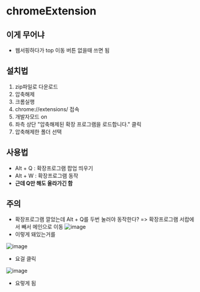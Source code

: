 # chromeExtension

## 이게 무어냐
- 웹서핑하다가 top 이동 버튼 없을때 쓰면 됨

## 설치법
1. zip파일로 다운로드
2. 압축해제
3. 크롬실행
4. chrome://extensions/ 접속
5. 개발자모드 on
6. 좌측 상단 "압축해제된 확장 프로그램을 로드합니다." 클릭
7. 압축해제한 폴더 선택

## 사용법
- Alt + Q : 확장프로그램 팝업 띄우기
- Alt + W : 확장프로그램 동작
- __근데 Q만 해도 올라가긴 함__

## 주의
- 확장프로그램 깔았는데 Alt + Q를 두번 눌러야 동작한다? => 확장프로그램 서랍에서 빼서 메인으로 이동
![image](https://user-images.githubusercontent.com/49121907/237009664-ef10034b-5dcc-4c9e-9b90-a721ce69135b.PNG)
- 이렇게 돼있는거를

![image](https://user-images.githubusercontent.com/49121907/237009827-805eda38-1261-4812-a7a3-17207d89152e.PNG)
- 요걸 클릭

![image](https://user-images.githubusercontent.com/49121907/237010673-55fd8f13-e352-42f7-91b0-0976530cfe67.png)
- 요렇게 됨
